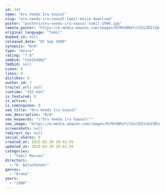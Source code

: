 ```yaml
---
id: 245
name: "Oru Veedu Iru Vaasal"
slug: "oru-veedu-iru-vaasal-tamil-movie-download"
poster: "posters/oru-veedu-iru-vaasal-tamil-1990.jpg"
remote_poster: "https://m.media-amazon.com/images/M/MV5BMzFiY2UzZDItZmI5Mi00YTFhLWFhZDEtOTE2YjY5NmJmMWI4XkEyXkFqcGc@._V1_SX300.jpg"
original_language: "Tamil"
dubbed_in: null
released_date: "07 Sep 1990"
synopsis: "N/A"
type: "movie"
rating: "7.6"
imdbid: "tt0154982"
tmdbid: null
views: 0
likes: 0
dislikes: 0
author_id: 1
trailer_url: null
runtime: "155 min"
is_featured: 0
is_active: 1
is_comingsoon: 0
seo_title: "Oru Veedu Iru Vaasal"
seo_description: "N/A"
seo_keywords: "\"Oru Veedu Iru Vaasal\""
seo_image: "https://m.media-amazon.com/images/M/MV5BMzFiY2UzZDItZmI5Mi00YTFhLWFhZDEtOTE2YjY5NmJmMWI4XkEyXkFqcGc@._V1_SX300.jpg"
screenshots: null
redirect_to: null
social_shares: 0
created_at: 2025-03-20 18:41:39
updated_at: 2025-03-20 18:41:39
categories:
  - "Tamil Movies"
directors:
  - "K. Balachander"
genres:
  - "Drama"
years:
  - "1990"
---
```

